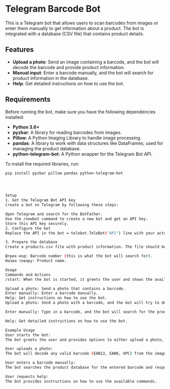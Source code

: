 # Telegram Barcode Bot

This is a Telegram bot that allows users to scan barcodes from images or enter them manually to get information about a product. The bot is integrated with a database (CSV file) that contains product details.

## Features

- **Upload a photo**: Send an image containing a barcode, and the bot will decode the barcode and provide product information.
- **Manual input**: Enter a barcode manually, and the bot will search for product information in the database.
- **Help**: Get detailed instructions on how to use the bot.

## Requirements

Before running the bot, make sure you have the following dependencies installed:

- **Python 3.6+**
- **pyzbar**: A library for reading barcodes from images.
- **Pillow**: A Python Imaging Library to handle image processing.
- **pandas**: A library to work with data structures like DataFrames, used for managing the product database.
- **python-telegram-bot**: A Python wrapper for the Telegram Bot API.

To install the required libraries, run:

```bash
pip install pyzbar pillow pandas python-telegram-bot




Setup
1. Get the Telegram Bot API key
Create a bot on Telegram by following these steps:

Open Telegram and search for the BotFather.
Use the /newbot command to create a new bot and get an API key.
Store this API key securely.
2. Configure the bot
Replace the API in the bot = telebot.TeleBot("API") line with your actual API key.

3. Prepare the database
Create a products.csv file with product information. The file should be formatted with the following columns:

Штрих-код: Barcode number (this is what the bot will search for).
Назва товару: Product name.

Usage
Commands and Actions
/start: When the bot is started, it greets the user and shows the available options:

Upload a photo: Send a photo that contains a barcode.
Enter manually: Enter a barcode manually.
Help: Get instructions on how to use the bot.
Upload a photo: Send a photo with a barcode, and the bot will try to detect the barcode and search for the product in the database.

Enter manually: Type in a barcode, and the bot will search for the product in the database.

Help: Get detailed instructions on how to use the bot.

Example Usage
User starts the bot:
The bot greets the user and provides options to either upload a photo, enter a barcode manually, or request help.

User uploads a photo:
The bot will decode any valid barcode (EAN13, EAN8, UPC) from the image and look for the product in the database. If found, it returns the product name.

User enters a barcode manually:
The bot searches the product database for the entered barcode and responds with the product information.

User requests help:
The bot provides instructions on how to use the available commands.

